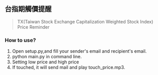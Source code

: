 ## 台指期觸價提醒  
> TX(Taiwan Stock Exchange Capitalization Weighted Stock Index) Price Reminder
### How to use?
1. Open setup.py,and fill your sender's email and recipient's email.
2. python main.py in command line.
3. Setting low price and high price
4. If touched, it will send mail and play touch_price.mp3.
